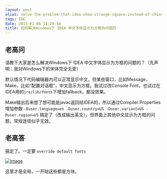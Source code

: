 ```yaml
---
layout: post
alias: solve-the-problem-that-idea-show-strange-square-instead-of-chinese-character-on-windows
tags: IDE
date: 2013-01-06 11:29:54
title: 如何解决Windows下 IDEA 中文字体显示为方框的问题的
---
```


## 老高问

请教下大家是怎么解决Windows下 IDEA 中文字体显示为方框的问题的？（先声明：我对Windows下的宋体完全无爱）

默认情况下代码编辑器内可以正常显示中文，但某些窗口，比如Message，Make，比如“配置对话框”，中文显示为方框。我试过改Console Font，也试过在IDEA用的`jre/lib/fonts`下增加fallback，都没效果。

Make输出后来想了想可能是javac返回给IDEA的，所以通过Compiler Properties增加参数 `-Duser.language=en -Duser.country=US -Duser.variant=US -Duser.region=US` 搞定了（改成输出英文）。但界面上其他中文显示为方框的问题，常规途径似乎无效。

## 老高答

搞定了。一定要 `override default fonts `

[![image](http://freewind.me/wp-content/uploads/2013/01/image_thumb97.png "image")](http://freewind.me/wp-content/uploads/2013/01/image97.png)

这里才是全局，一开始这些都是方块。
